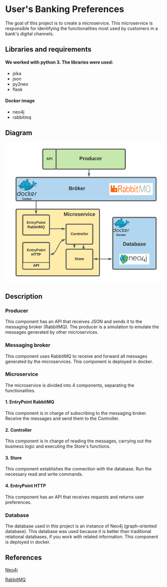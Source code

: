 # User's Banking Preferences

The goal of this project is to create a microservice. This microservice is responsible for identifying the functionalities most used by customers in a bank's digital channels.

## Libraries and requirements

#### We worked with python 3. The libraries were used:
- pika
- json
- py2neo
- flask

#### Docker image
- neo4j
- rabbitmq


## Diagram 

![Figure](https://github.com/DanielOrtizMontoya/UserPreferences/blob/master/solution.png)


## Description


### Producer

This component has an API that receives JSON and sends it to the messaging broker (RabbitMQ). The producer is a simulation to emulate the messages generated by other microservices.

### Messaging broker

This component uses RabbitMQ to receive and forward all messages generated by the microservices. This component is deployed in docker.

### Microservice

The microservice is divided into 4 components, separating the functionalities.

 #### 1. EntryPoint RabbitMQ

 This component is in charge of subscribing to the messaging broker. Receive the messages and send them to the Controller.

 #### 2. Controller

 This component is in charge of reading the messages, carrying out the business logic and executing the Store's functions.

 #### 3. Store

 This component establishes the connection with the database. Run the necessary read and write commands.

 #### 4. EntryPoint HTTP

 This component has an API that receives requests and returns user preferences.

### Database

The database used in this project is an instance of Neo4j (graph-oriented database). This database was used because it is better than traditional relational databases, if you work with related information. This component is deployed in docker.


## References 

[Neo4j](https://neo4j.com/developer/python/)

[RabbitMQ](https://www.rabbitmq.com/tutorials/tutorial-one-python.html)

















